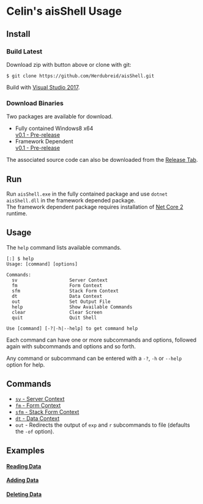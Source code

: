 # Celin's aisShell Usage

## Install

### Build Latest
Download zip with button above or clone with git:
```
$ git clone https://github.com/Herdubreid/aisShell.git
```
Build with [Visual Studio 2017](https://visualstudio.microsoft.com/downloads/).

### Download Binaries
Two packages are available for download.
- Fully contained Windows8 x64  
[v0.1 - Pre-release](https://github.com/Herdubreid/aisShell/releases/download/v0.1/win8-x64-full.zip)
- Framework Dependent  
[v0.1 - Pre-release](https://github.com/Herdubreid/aisShell/releases/download/v0.1/fw-dependent.zip)

The associated source code can also be downloaded from the [Release Tab](https://github.com/Herdubreid/aisShell/releases).

## Run
Run `aisShell.exe` in the fully contained package and use `dotnet aisShell.dll` in the framework depended package.  
The framework dependent package requires installation of [Net Core 2](https://www.microsoft.com/net/download) runtime.


## Usage
The `help` command lists available commands.
```
[:] $ help
Usage: [command] [options]

Commands:
  sv                   Server Context
  fm                   Form Context
  sfm                  Stack Form Context
  dt                   Data Context
  out                  Set Output File
  help                 Show Available Commands
  clear                Clear Screen
  quit                 Quit Shell

Use [command] [-?|-h|--help] to get command help
```
Each command can have one or more subcommands and options, followed again with subcommands and options and so forth.

Any command or subcommand can be entered with a  `-?`, `-h` or `--help` option for help.

## Commands
- [`sv` - Server Context](/docs/cmd-sv.md)
- [`fm` - Form Context](/docs/cmd-fm.md)
- [`sfm` - Stack Form Context](/docs/cmd-sfm.md)
- [`dt` - Data Context](/docs/cmd-dt.md)
- `out` - Redirects the output of `exp` and `r` subcommands to file (defaults the `-of` option).

## Examples

#### [Reading Data](/docs/exa-reading-data.md)
#### [Adding Data](/docs/exa-adding-data.md)
#### [Deleting Data](/docs/exa-deleting-data.md)
